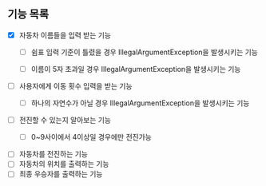 ## 기능 목록

- [x] 자동차 이름들을 입력 받는 기능
  - [ ] 쉼표 입력 기준이 틀렸을 경우 IllegalArgumentException을 발생시키는 기능
  - [ ] 이름이 5자 초과일 경우 IllegalArgumentException을 발생시키는 기능


- [ ] 사용자에게 이동 횟수 입력을 받는 기능
  - [ ] 하나의 자연수가 아닐 경우 IllegalArgumentException을 발생시키는 기능


- [ ] 전진할 수 있는지 알아보는 기능
  - [ ] 0~9사이에서 4이상일 경우에만 전진가능
  

- [ ] 자동차를 전진하는 기능
- [ ] 자동차의 위치를 출력하는 기능
- [ ] 최종 우승자를 출력하는 기능